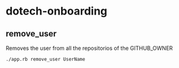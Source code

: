 # dotech-onboarding

## remove_user

Removes the user from all the repositorios of the GITHUB_OWNER

```bash
./app.rb remove_user UserName
```
